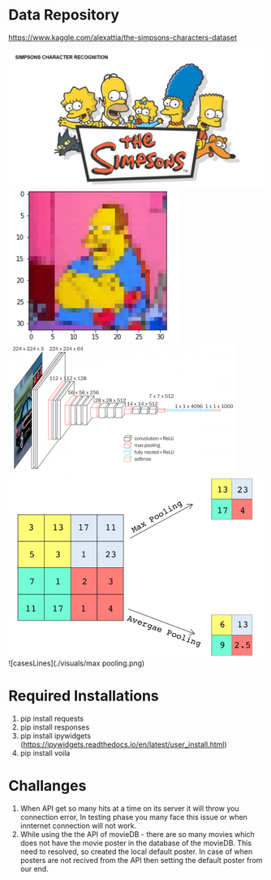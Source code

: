 
# Data Repository
https://www.kaggle.com/alexattia/the-simpsons-characters-dataset

![casesLines](./visuals/1.PNG)
![casesLines](./visuals/2.PNG)
![casesLines](./visuals/vgg16.png)
![casesLines](./visuals/Example-of-max-pooling-and-average-pooling-operations-In-this-example-a-4x4-image-is.png)
![casesLines](./visuals/max pooling.png)


# Required Installations
1. pip install requests <br>
2. pip install responses
3. pip install ipywidgets (https://ipywidgets.readthedocs.io/en/latest/user_install.html)
4. pip install voila

# Challanges
1. When API get so many hits at a time on its server it will throw you connection error, In testing phase you many face this issue or when innternet connection will not work.
2. While using the the API of movieDB - there are so many movies which does not have the movie poster in the database of the movieDB. This need to resolved, so created the local default poster. In case of when posters are not recived from the API then setting the default poster from our end.
